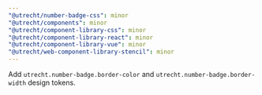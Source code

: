 ```yaml
---
"@utrecht/number-badge-css": minor
"@utrecht/components": minor
"@utrecht/component-library-css": minor
"@utrecht/component-library-react": minor
"@utrecht/component-library-vue": minor
"@utrecht/web-component-library-stencil": minor
---
```


Add `utrecht.number-badge.border-color` and `utrecht.number-badge.border-width` design tokens.
